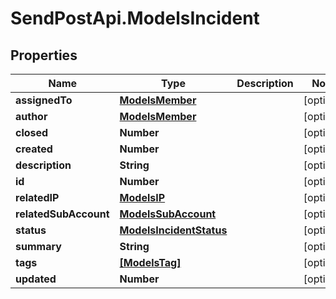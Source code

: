 # SendPostApi.ModelsIncident

## Properties
Name | Type | Description | Notes
------------ | ------------- | ------------- | -------------
**assignedTo** | [**ModelsMember**](ModelsMember.md) |  | [optional] 
**author** | [**ModelsMember**](ModelsMember.md) |  | [optional] 
**closed** | **Number** |  | [optional] 
**created** | **Number** |  | [optional] 
**description** | **String** |  | [optional] 
**id** | **Number** |  | [optional] 
**relatedIP** | [**ModelsIP**](ModelsIP.md) |  | [optional] 
**relatedSubAccount** | [**ModelsSubAccount**](ModelsSubAccount.md) |  | [optional] 
**status** | [**ModelsIncidentStatus**](ModelsIncidentStatus.md) |  | [optional] 
**summary** | **String** |  | [optional] 
**tags** | [**[ModelsTag]**](ModelsTag.md) |  | [optional] 
**updated** | **Number** |  | [optional] 

